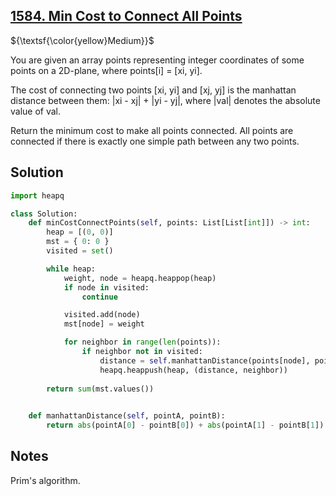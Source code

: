 ## [1584. Min Cost to Connect All Points](https://leetcode.com/problems/min-cost-to-connect-all-points/)

${\textsf{\color{yellow}Medium}}$

You are given an array points representing integer coordinates of some points on a 2D-plane, where points[i] = [xi, yi].

The cost of connecting two points [xi, yi] and [xj, yj] is the manhattan distance between them: |xi - xj| + |yi - yj|, where |val| denotes the absolute value of val.

Return the minimum cost to make all points connected. All points are connected if there is exactly one simple path between any two points.

## Solution
```python
import heapq

class Solution:
    def minCostConnectPoints(self, points: List[List[int]]) -> int:
        heap = [(0, 0)]
        mst = { 0: 0 }
        visited = set()

        while heap:
            weight, node = heapq.heappop(heap)
            if node in visited:
                continue

            visited.add(node)
            mst[node] = weight

            for neighbor in range(len(points)):
                if neighbor not in visited:
                    distance = self.manhattanDistance(points[node], points[neighbor])
                    heapq.heappush(heap, (distance, neighbor))
        
        return sum(mst.values())

    
    def manhattanDistance(self, pointA, pointB):
        return abs(pointA[0] - pointB[0]) + abs(pointA[1] - pointB[1])
```

## Notes
Prim's algorithm.
